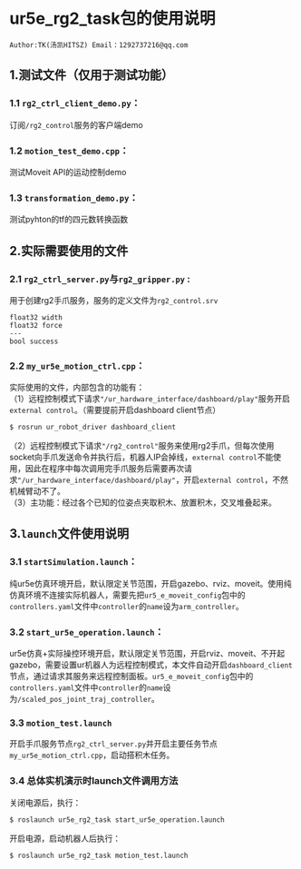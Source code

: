 # ur5e_rg2_task包的使用说明  
`Author:TK(汤凯HITSZ) Email：1292737216@qq.com`
## 1.测试文件（仅用于测试功能）
### 1.1 `rg2_ctrl_client_demo.py`：  
订阅`/rg2_control`服务的客户端demo 
 ### 1.2 `motion_test_demo.cpp`：
 测试Moveit API的运动控制demo
 ### 1.3 `transformation_demo.py`：
 测试pyhton的tf的四元数转换函数
 ## 2.实际需要使用的文件
 ### 2.1 `rg2_ctrl_server.py`与`rg2_gripper.py` :  
用于创建rg2手爪服务，服务的定义文件为`rg2_control.srv`  
```
float32 width
float32 force
---
bool success
```
### 2.2 `my_ur5e_motion_ctrl.cpp`：
实际使用的文件，内部包含的功能有：  
（1）远程控制模式下请求`"/ur_hardware_interface/dashboard/play"`服务开启`external control`。（需要提前开启dashboard client节点）  
```bash
$ rosrun ur_robot_driver dashboard_client
```
（2）远程控制模式下请求`"/rg2_control"`服务来使用rg2手爪，但每次使用socket向手爪发送命令并执行后，机器人IP会掉线，`external control`不能使用，因此在程序中每次调用完手爪服务后需要再次请求`"/ur_hardware_interface/dashboard/play"`，开启`external control`，不然机械臂动不了。  
（3）主功能：经过各个已知的位姿点夹取积木、放置积木，交叉堆叠起来。
## 3.`launch`文件使用说明
### 3.1 `startSimulation.launch`：  
纯ur5e仿真环境开启，默认限定关节范围，开启gazebo、rviz、moveit。使用纯仿真环境不连接实际机器人，需要先把`ur5_e_moveit_config`包中的`controllers.yaml`文件中`controller`的`name`设为`arm_controller`。
### 3.2 `start_ur5e_operation.launch`：  
ur5e仿真+实际操控环境开启，默认限定关节范围，开启rviz、moveit、不开起gazebo，需要设置ur机器人为远程控制模式，本文件自动开启`dashboard_client`节点，通过请求其服务来远程控制面板。`ur5_e_moveit_config`包中的`controllers.yaml`文件中`controller`的`name`设为`/scaled_pos_joint_traj_controller`。
### 3.3 `motion_test.launch`
开启手爪服务节点`rg2_ctrl_server.py`并开启主要任务节点`my_ur5e_motion_ctrl.cpp`，启动搭积木任务。
### 3.4 总体实机演示时launch文件调用方法  
关闭电源后，执行：
```bash
$ roslaunch ur5e_rg2_task start_ur5e_operation.launch
```
开启电源，启动机器人后执行：
```bash
$ roslaunch ur5e_rg2_task motion_test.launch
```